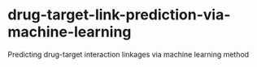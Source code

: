 # drug-target-link-prediction-via-machine-learning
Predicting drug-target interaction linkages via machine learning method
